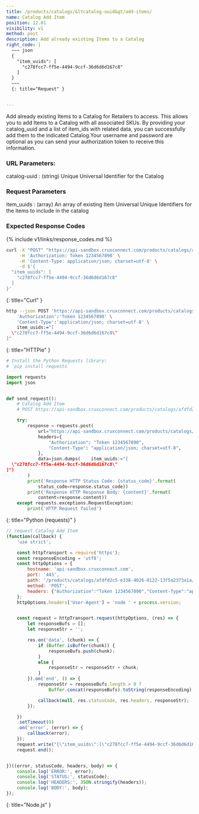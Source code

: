 ```yaml
---
title: /products/catalogs/&ltcatalog-uuid&gt/add-items/
name: Catalog Add Item
position: 12.01
visibility: v1
method: post
description: Add already existing Items to a Catalog
right_code: |
  ~~~ json
  {
    "item_uuids": [
      "c278fcc7-ff5e-4494-9ccf-36d6d6d167c8"
    ]
  }
  ~~~
  {: title="Request" }


---
```

Add already existing Items to a Catalog for Retailers to access. This allows you to add Items to a Catalog with all associated SKUs. By providing your catalog_uuid and a list of item_ids with related data, you can successfully add them to the indicated Catalog.Your username and password are optional as you can send your authorization token to receive this information.

### URL Parameters:

catalog-uuid
: (string) Unique Universal Identifier for the Catalog

### Request Parameters

item_uuids
: (array) An array of existing Item Universal Unique Identifiers for the items to include in the catalog

### Expected Response Codes

{% include v1/links/response_codes.md %}


~~~ bash
curl -X "POST" "https://api-sandbox.cruxconnect.com/products/catalogs/afdfd2c5-e338-4026-8122-13f5a2373a1a/add-items/" \
     -H 'Authorization: Token 1234567890' \
     -H 'Content-Type: application/json; charset=utf-8' \
     -d $'{
  "item_uuids": [
    "c278fcc7-ff5e-4494-9ccf-36d6d6d167c8"
  ]
}'

~~~
{: title="Curl" }

~~~ bash
http --json POST 'https://api-sandbox.cruxconnect.com/products/catalogs/afdfd2c5-e338-4026-8122-13f5a2373a1a/add-items/' \
    'Authorization':'Token 1234567890' \
    'Content-Type':'application/json; charset=utf-8' \
    item_uuids:="[
  \"c278fcc7-ff5e-4494-9ccf-36d6d6d167c8\"
]"

~~~
{: title="HTTPie" }

~~~ python
# Install the Python Requests library:
# `pip install requests`

import requests
import json


def send_request():
    # Catalog Add Item
    # POST https://api-sandbox.cruxconnect.com/products/catalogs/afdfd2c5-e338-4026-8122-13f5a2373a1a/add-items/

    try:
        response = requests.post(
            url="https://api-sandbox.cruxconnect.com/products/catalogs/afdfd2c5-e338-4026-8122-13f5a2373a1a/add-items/",
            headers={
                "Authorization": "Token 1234567890",
                "Content-Type": "application/json; charset=utf-8",
            },
            data=json.dumps(    item_uuids:="[
  \"c278fcc7-ff5e-4494-9ccf-36d6d6d167c8\"
]")
        )
        print('Response HTTP Status Code: {status_code}'.format(
            status_code=response.status_code))
        print('Response HTTP Response Body: {content}'.format(
            content=response.content))
    except requests.exceptions.RequestException:
        print('HTTP Request failed')

~~~
{: title="Python (requests)" }

~~~ javascript
// request Catalog Add Item
(function(callback) {
    'use strict';

    const httpTransport = require('https');
    const responseEncoding = 'utf8';
    const httpOptions = {
        hostname: 'api-sandbox.cruxconnect.com',
        port: '443',
        path: '/products/catalogs/afdfd2c5-e338-4026-8122-13f5a2373a1a/add-items/',
        method: 'POST',
        headers: {"Authorization":"Token 1234567890","Content-Type":"application/json; charset=utf-8"}
    };
    httpOptions.headers['User-Agent'] = 'node ' + process.version;


    const request = httpTransport.request(httpOptions, (res) => {
        let responseBufs = [];
        let responseStr = '';

        res.on('data', (chunk) => {
            if (Buffer.isBuffer(chunk)) {
                responseBufs.push(chunk);
            }
            else {
                responseStr = responseStr + chunk;
            }
        }).on('end', () => {
            responseStr = responseBufs.length > 0 ?
                Buffer.concat(responseBufs).toString(responseEncoding) : responseStr;

            callback(null, res.statusCode, res.headers, responseStr);
        });

    })
    .setTimeout(0)
    .on('error', (error) => {
        callback(error);
    });
    request.write("{\"item_uuids\":[\"c278fcc7-ff5e-4494-9ccf-36d6d6d167c8\"]}")
    request.end();


})((error, statusCode, headers, body) => {
    console.log('ERROR:', error);
    console.log('STATUS:', statusCode);
    console.log('HEADERS:', JSON.stringify(headers));
    console.log('BODY:', body);
});

~~~
{: title="Node.js" }
